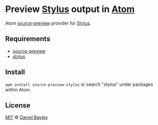 Preview [Stylus] output in [Atom]
=================================
Atom [source-preview] provider for [Stylus].

Requirements
------------
* [source-preview]
* [stylus][language-stylus]

Install
-------
`apm install source-preview-stylus` or search "stylus" under packages within Atom.

License
-------
[MIT] © [Daniel Bayley]

[MIT]:							LICENSE.md
[Daniel Bayley]:		https://github.com/danielbayley
[atom]:							https://atom.io
[source-preview]: 	https://atom.io/packages/source-preview
[stylus]:						http://stylus-lang.com
[language-stylus]:	https://atom.io/packages/stylus
